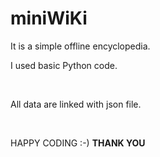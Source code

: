 # miniWiKi
<p>It is a simple offline encyclopedia. </p>
<p>I used basic Python code.</p> </br>
<p>All data are linked with json file.</p></br>

HAPPY CODING :-)
__THANK YOU__
